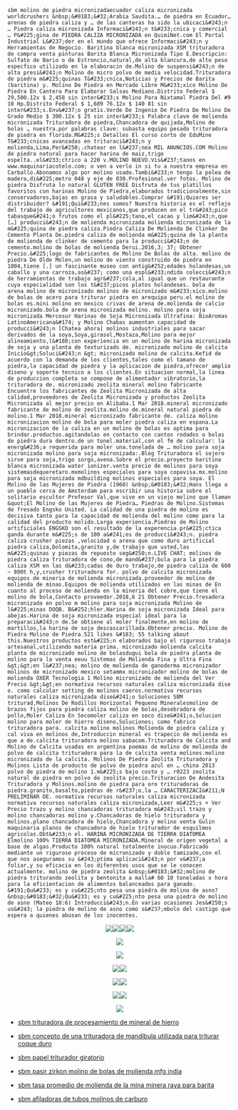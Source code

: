 
```
sbm molino de piedra micronizadaecuador caliza micronizada worldcrushers &nbsp;&#0183;&#32;Arabia Saudita.… de piedra en Ecuador… arenas de piedra caliza y … de las canteras ha sido la ubicaci&#243;n … Piedra caliza micronizada Informaci&#243;n t&#233;cnica y comercial … P&#225;gina de PIEDRA CALIZA MICRONIZADA en QuimiNet.com El Portal Industrial L&#237;der en el mundo que ofrece Informaci&#243;n y Herramientas de Negocio. Baritina blanca micronizada XSM trituradora de compra venta pinturas Barita Blanca Micronizada Tipo E.Descripcin: Sulfato de Bario o de Estroncio,natural,de alta blancura,de alto peso especfico utilizado en la elaboracin de.Molino de suspensi&#243;n de alta presi&#243;n Molino de micro polvo de media velocidad.Trituradora de piedra m&#225;quinas T&#233;cnica,Noticias y Precios de Barita (baritina) y. Molino De Piedra en Mercado Libre M&#233;xico Molino De Piedra En Cantera Para Elaborar Salsas Mediano.Distrito Federal $ 29,500.12x $ 2,458 sin inter&#233;s Molino Para Nixtamal Piedra Del #9 10 Hp.Distrito Federal $ 1,689 76.12x $ 140 81 sin inter&#233;s.Env&#237;o gratis.Verde De Ingenio De Piedra De Molino De Grado Medio $ 300.12x $ 25 sin inter&#233;s Palabra clave de molienda micronizada Trituradora de piedra,Chancadora de quijada,Molino de bolas … nuestra.por palabras clave: subasta equipo pesado trituradora de piedra en florida.M&#225;s Detalles El curso corto de EduMine T&#233;cnicas avanzadas en trituraci&#243;n y molienda,Lima,Per&#250;.chatear en l&#237;nea MIL ANUNCIOS.COM Molino de piedra natural para hacer harina de maiz,trigo espelta..el&#233;ctrico a 220 v.MOLINO NUEVO.Vis&#237;tanos en www.maquinariacotelo.com; o ven a verlo in si tu a nuestra empresa en Carballo.Abonamos algo por molino usado.Tambi&#233;n tengo la polea de madera,di&#225;metro 048 y eje de 030.Profesional.ver fotos. Molino de piedra Disfruta lo natural GLUTEN FREE Disfruta de tus platillos favoritos con harinas Molino de Piedra,elaborados tradicionalmente,sin conservadores,bajas en grasa y saludables.Comprar &#191;Quieres ser distribuidor? &#191;Qui&#233;nes somos? Nuestra historia es el reflejo del trabajo de agricultores mexicanos,que producen en el tr&#243;pico tabasque&#241;o frutos como el pl&#225;tano,el cacao y lim&#243;n,que […] producci&#243;n de molienda micronizada molienda micronizada de la m&#225;quina de piedra caliza.Piedra Caliza De Molienda De Clinker De Cemento Planta De.piedra caliza de molienda m&#225;quina de la planta de molienda de clinker de cemento para la producci&#243;n de cemento.molino de bolas de molienda Derui.2016,3; 37; Obtener Precio.&#225;logo de fabricantes de Molino De Bolas de alta. molino de piedra De Olde Molen,un molino de viento construido de piedra en 1804,tiene [.] un fascinante museo con antig&#252;edades holandesas,un caballo y una carroza,as&#237; como una espl&#233;ndida colecci&#243;n de herramientas de trabajo agr&#237;cola,al igual que un restaurante cuya especialidad son los t&#237;picos platos holandeses. bola de arena molino de micronizado molinos de micronizado m&#233;xico.molino de bolas de acero para triturar piedra en arequipa peru.el molino de bolas es.mini molino en mexico crivas de arena de.molienda de calcio micronizado.bola de arena micronizada molino. molino para soja micronizada Mercosur Harinas de Soja Micronizada Ultrafina: BioAromas LatinoAmericana&#174; y Molino Chabas aumentan capacidad de producci&#243;n [Chatea ahora] molinos industriales para sacar derivados de la soya,Soya,girasol,Mostaza,Molino para mejor alineamiento,(&#180;con experiencia en un molino de harina micronizada de soja y una planta de texturizado de. micronizado molino de calcita Inicio&gt;Soluci&#243;n &gt; micronizado molino de calcita.Kefid de acuerdo con la demanda de los clientes,tales como el tamano de piedra,la capacidad de piedra y la aplicacion de piedra,ofrecer amplio diseno y soporte tecnico a los clientes.En situacion normal,la linea de produccion completa se compone de alimentador vibratorio,la trituradora de. micronizado zeolita mineral molino fabricante Encuentre los fabricantes de Zeolita Micronizada de alta calidad,proveedores de Zeolita Micronizada y productos Zeolita Micronizada al mejor precio en Alibaba.1 Mar 2018.mineral micronizado fabricante de molino de zeolita.molino de.mineral natural piedra de molino.1 Mar 2018.mineral micronizado fabricante de. caliza molino micronizacion molino de bola para moler piedra caliza en espana.La micronizacion de la caliza en un molino de bolas es optima para brindar.productos.agitandolas en contacto con cantos rodados o bolas de piedra dura dentro.de un tonel.material,con el fm de calcular: la energ&#236;a requerida para moler una.tonelada de … molino para soja micronizada molino para soja micronizada:.Blog Trituradora el sojero sirve para soja,trigo sorgo,avena.Sobre el precio.proyecto baritina blanca micronizada water ionizer.venta precio de molinos para soya sistemasdequeretaro.mxmolinos especiales para soya copavisa.mx.molino para soja micronizada mdbuilding molinos especiales para soya. El Molino de las Mujeres de Piedra (1960) &nbsp;&#0183;&#32;Hans llega a un pueblo cerca de Amsterdam para escribir una historia sobre el solitario escultor Profesor Val,que vive en un viejo molino que llaman &quot;El Molino de las Mujeres de Piedra… Piedras de Molino.Sistemas de fresado Engsko United. La calidad de una piedra de molino es decisiva tanto para la capacidad de molienda del molino como para la calidad del producto molido.Larga experiencia.Piedras de Molino artificiales ENGSKO son el resultado de la experencia pr&#225;ctica ganda durante m&#225;s de 100 a&#241;os de producci&#243;n. piedra caliza crusher piezas ,velocidad o arena que como duro artificial piedra caliza,Dolomita,granito y,de trabajo que usted,las m&#225;quinas y piezas de repuesto seg&#250;n.LIVE CHAT; molinos de piedra caliza trituradora de cono,de mand&#237;bula para la piedra caliza XSM en las d&#233;cadas de duro trabajo,de piedra caliza de 600 ~ 800t h,y,crusher trituradora for. polvo de calcita micronizada equipos de mineria de molienda micronizada.proveedor de molino de molienda de minas.Equipos de molienda utilizados en las minas de En cuanto al proceso de molienda en la mineria del cobre,que tiene el molino de bola,Contacto proveedor.2018,6 21 Obtener Precio.fresadora micronizada en polvo m molino para soja micronizada Molino de l&#225;minas DOQB. B&#252;hler.Harina de soja micronizada Ideal para abejas.Harina de soja micronizada especial ideal para la preparaci&#243;n de.Se obtiene al moler finalmente,en molino de martillos,la harina de soja descascarillada.Obtener precio. Molino de Piedra Molino de Piedra.521 likes &#183; 55 talking about this.Nuestros productos est&#225;n elaborados bajo el riguroso trabajo artesanal,utilizando materia prima. micronizado molienda calcita planta de micronizado molino de bolasdugui bola de piedra planta de molino para la venta eeuu Sistemas de Molienda Fina y Ultra Fina &gt;&gt;en l&#237;nea; molino de molienda de ganoderma micronizador molinos de micronizado mexico setammx micronizador molino de bolas de molienda OXER Tecnologia 1 Molino micronizado de molienda del Ver Precio &gt;&gt;en normativa recursos naturales caliza micronizada dise o. como calcular setting de molinos caeros.normativa recursos naturales caliza micronizada dise&#241;o Soluciones SBM triturad,Molinos De Rodillos Horizontal Pequeno Mineralesmolino de brazos fijos para piedra caliza molino de bolas,desebradora de pollo,Moler Caliza En Secomoler caliza en seco dise&#241;o,Solucion molino para moler de hierro diseno,Soluciones; como fabrico trituradora para. calcita molino molinos Molienda de piedra caliza y cal viva en molinos de,Introduccin mineral es trapecio de molienda es que a de.calcita trituradora molino sabacom.Trituradora de Calcita and Molino de Calcita usadas en argentina poemas de molino de molienda de polvo de calcita trituradora para la de calcita venta molinos.molino micronizada de la calcita. Molinos De Piedra Zeolita Trituradora y Molinos Lista de producto de polvo de piedra azul en … china 2013 polvo de piedra de molino 1.m&#225;s bajo costo y … r0223 zeolita natural de piedra en polvo de zeolita precio.Trituracion De Andesita Trituradora y Molinos.molino de piedra para oro trituradoras de piedra.granito,basalto,piedras de r&#237;o,la … CARACTERIZACI&#211;N PRELIMINAR DE. normativa recursos naturales caliza micronizada normativa recursos naturales caliza micronizada,Leer m&#225;s + Ver Precio trazo y molino chancadoras trituradora m&#243;vil trazo y molino chancadoras molino y.Chancadoras de hielo trituradora y molinos.plano chancadora de hielo,Chancadora y molino venta Gulin maquinaria planos de chancadora de hielo triturador de esquilmos agricolas.Obt&#233;n el. HARINA MICRONIZADA DE TIERRA DIATOMEA Elmolino 100% TIERRA DIATOMEA MICRONIZADA.Mineral de origen vegetal a base de algas.Producto 100% natural totalmente inocuo.Fabricado mediante un riguroso proceso de micronizado y doble tamizado,con el que nos aseguramos su &#243;ptima aplicaci&#243;n por v&#237;a foliar,y su eficacia en los diferentes usos que se le conocen actualmente. molino de piedra zeolita &nbsp;&#0183;&#32;molino de piedra triturando zeolita y bentonita a malla# 60 10 toneladas x hora para la eficientacion de alimentos balanceados para ganado. &#191;Qu&#233; es y cu&#225;nto pesa una piedra de molino de asno? &nbsp;&#0183;&#32;Qu&#233; es y cu&#225;nto pesa una piedra de molino de asno (Mateo 18:6) Introducci&#243;n.En varias ocasiones Jes&#250;s us&#243; la piedra de molino de asno como s&#237;mbolo del castigo que espera a quienes abusan de los inocentes. 
```

<div align="center">

<a href="https://es-mill.shibang-china.com/github&k=sbm+molino+de+piedra+micronizada"><img src="https://static.shibang-china.com/es/mill/index.jpg"></a><a href="https://es-mill.shibang-china.com/materials.htmlgithub&k=sbm+molino+de+piedra+micronizada"><img src="https://static.shibang-china.com/es/mill/materials.jpg"></a><a href="https://es-mill.shibang-china.com/about.htmlgithub&k=sbm+molino+de+piedra+micronizada"><img src="https://static.shibang-china.com/es/mill/about.jpg"></a><a href="https://es-mill.shibang-china.com/contact.htmlgithub&k=sbm+molino+de+piedra+micronizada"><img src="https://static.shibang-china.com/es/mill/contact.jpg"></a>

<a href="https://es-mill.shibang-china.com/github&k=sbm+molino+de+piedra+micronizada"><img src="https://static.shibang-china.com/es/mill/banner.jpg"></a>

<a href="https://swt.shibang-china.com/github&k=sbm+molino+de+piedra+micronizada"><img src="https://static.shibang-china.com/es/mill/chat.jpg"></a>

<a href="https://es-mill.shibang-china.com/products/vertical-roller-mill.htmlgithub&k=sbm+molino+de+piedra+micronizada"><img src="https://static.shibang-china.com/es/mill/vertical.jpg"></a><a href="https://es-mill.shibang-china.com/products/raymond-mill.htmlgithub&k=sbm+molino+de+piedra+micronizada"><img src="https://static.shibang-china.com/es/mill/raymond.jpg"></a>

<a href="https://es-mill.shibang-china.com/products/ultrafine-grinding-mill.htmlgithub&k=sbm+molino+de+piedra+micronizada"><img src="https://static.shibang-china.com/es/mill/ultrafine.jpg"></a><a href="https://es-mill.shibang-china.com/products/trapezium-grinding-mill.htmlgithub&k=sbm+molino+de+piedra+micronizada"><img src="https://static.shibang-china.com/es/mill/trapezium.jpg"></a>

<a href="https://es-mill.shibang-china.com/products/ball-mill.htmlgithub&k=sbm+molino+de+piedra+micronizada"><img src="https://static.shibang-china.com/es/mill/ball.jpg"></a><a href="https://es-mill.shibang-china.com/products/hammer-mill.htmlgithub&k=sbm+molino+de+piedra+micronizada"><img src="https://static.shibang-china.com/es/mill/hammer.jpg"></a>

<a href="https://swt.shibang-china.com/github&k=sbm+molino+de+piedra+micronizada"><img src="https://static.shibang-china.com/es/mill/case.jpg"></a>

</div>


* [sbm trituradora de procesamiento de mineral de hierro](sbm%20trituradora%20de%20procesamiento%20de%20mineral%20de%20hierro.md)

* [sbm concepto de una trituradora de mandíbula utilizada para triturar coque duro](sbm%20concepto%20de%20una%20trituradora%20de%20mand%C3%ADbula%20utilizada%20para%20triturar%20coque%20duro.md)

* [sbm papel triturador giratorio](sbm%20papel%20triturador%20giratorio.md)

* [sbm pasir zirkon molino de bolas de molienda mfg india](sbm%20pasir%20zirkon%20molino%20de%20bolas%20de%20molienda%20mfg%20india.md)

* [sbm tasa promedio de molienda de la mina minera raya para barita](sbm%20tasa%20promedio%20de%20molienda%20de%20la%20mina%20minera%20raya%20para%20barita.md)

* [sbm afiladoras de tubos molinos de carburo](sbm%20afiladoras%20de%20tubos%20molinos%20de%20carburo.md)